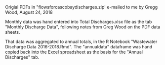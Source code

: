 Origial PDFs in "flowsforcascobaydischarges.zip' e-mailed to me
by Gregg Wood, August 24, 2018

Monthly data was hand entered into Total Discharges.xlsx file as
the tab "Monthly Discharge Data", following notes from Greg Wood on
the PDF data sheets.

That data was aggregated to annual totals, in the R Notebook
"Wastewater Discharge Data 2016-2018.Rmd".  The "annualdata"
dataframe was hand copied back into the Excel spreadsheet as the
basis for the "Annual Discharges" tab.
